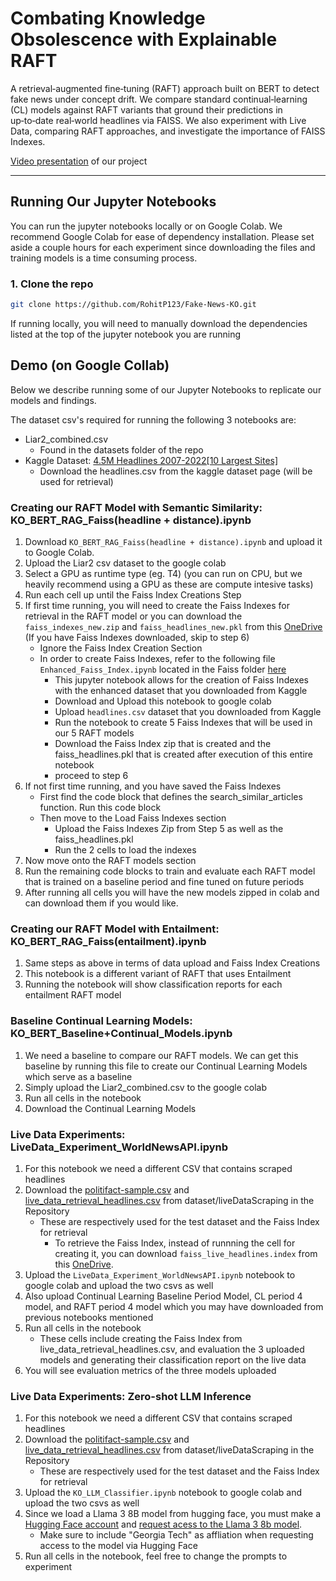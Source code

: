 # Combating Knowledge Obsolescence with Explainable RAFT

A retrieval‑augmented fine‑tuning (RAFT) approach built on BERT to detect fake news under concept drift. We compare standard continual‑learning (CL) models against RAFT variants that ground their predictions in up‑to‑date real‑world headlines via FAISS. We also experiment with Live Data, comparing RAFT approaches, and investigate the importance of FAISS Indexes.

[Video presentation](https://www.youtube.com/watch?v=iJRgj5-gUAc) of our project

---

## Running Our Jupyter Notebooks

You can run the jupyter notebooks locally or on Google Colab. We recommend Google Colab for ease of dependency installation. Please set aside a couple hours for each experiment since downloading the files and training models is a time consuming process.

### 1. Clone the repo
```bash
git clone https://github.com/RohitP123/Fake-News-KO.git
```
If running locally, you will need to manually download the dependencies listed at the top of the jupyter notebook you are running

## Demo (on Google Collab)

Below we describe running some of our Jupyter Notebooks to replicate our models and findings.

The dataset csv's required for running the following 3 notebooks are:
- Liar2_combined.csv
  - Found in the datasets folder of the repo
- Kaggle Dataset: [4.5M Headlines 2007-2022[10 Largest Sites]](https://www.kaggle.com/datasets/jordankrishnayah/45m-headlines-from-2007-2022-10-largest-sites/data?select=is_available.csv)
  - Download the headlines.csv from the kaggle dataset page (will be used for retrieval)

### Creating our RAFT Model with Semantic Similarity: KO_BERT_RAG_Faiss(headline + distance).ipynb
1. Download `KO_BERT_RAG_Faiss(headline + distance).ipynb` and upload it to Google Colab.
2. Upload the Liar2 csv dataset to the google colab
3. Select a GPU as runtime type (eg. T4) (you can run on CPU, but we heavily recommend using a GPU as these are compute intesive tasks)
4. Run each cell up until the Faiss Index Creations Step
5. If first time running, you will need to create the Faiss Indexes for retrieval in the RAFT model or you can download the `faiss_indexes_new.zip` and `faiss_headlines_new.pkl` from this [OneDrive](https://gtvault-my.sharepoint.com/:f:/g/personal/rpatil73_gatech_edu/EqOQFqN11yJLt9gyjwH51a4BOELilGgtITOHWIdjZb8JRg?e=soyFko) (If you have Faiss Indexes downloaded, skip to step 6)
    - Ignore the Faiss Index Creation Section
    - In order to create Faiss Indexes, refer to the following file `Enhanced_Faiss_Index.ipynb` located in the Faiss folder [here](https://github.com/RohitP123/Fake-News-KO/blob/main/Faiss/Enhanced_Faiss_Index.ipynb)
      - This jupyter notebook allows for the creation of Faiss Indexes with the enhanced dataset that you downloaded from Kaggle
      - Download and Upload this notebook to google colab
      - Upload `headlines.csv` dataset that you downloaded from Kaggle
      - Run the notebook to create 5 Faiss Indexes that will be used in our 5 RAFT models
      - Download the Faiss Index zip that is created and the faiss_headlines.pkl that is created after execution of this entire notebook
      - proceed to step 6
6. If not first time running, and you have saved the Faiss Indexes
    - First find the code block that defines the search_similar_articles function. Run this code block
    - Then move to the Load Faiss Indexes section
      - Upload the Faiss Indexes Zip from Step 5 as well as the faiss_headlines.pkl
      - Run the 2 cells to load the indexes
7. Now move onto the RAFT models section
8. Run the remaining code blocks to train and evaluate each RAFT model that is trained on a baseline period and fine tuned on future periods
9. After running all cells you will have the new models zipped in colab and can download them if you would like.


### Creating our RAFT Model with Entailment: KO_BERT_RAG_Faiss(entailment).ipynb
1. Same steps as above in terms of data upload and Faiss Index Creations
2. This notebook is a different variant of RAFT that uses Entailment
3. Running the notebook will show classification reports for each entailment RAFT model

### Baseline Continual Learning Models: KO_BERT_Baseline+Continual_Models.ipynb
1. We need a baseline to compare our RAFT models. We can get this baseline by running this file to create our Continual Learning Models which serve as a baseline
2. Simply upload the Liar2_combined.csv to the google colab
3. Run all cells in the notebook
4. Download the Continual Learning Models

### Live Data Experiments: LiveData_Experiment_WorldNewsAPI.ipynb
1. For this notebook we need a different CSV that contains scraped headlines
2. Download the [politifact-sample.csv](https://github.com/RohitP123/Fake-News-KO/blob/main/dataset/liveDataScraping/politifact-sample.csv) and [live_data_retrieval_headlines.csv](https://github.com/RohitP123/Fake-News-KO/blob/main/dataset/liveDataScraping/live_data_retrieval_headlines.csv) from dataset/liveDataScraping in the Repository
    - These are respectively used for the test dataset and the Faiss Index for retrieval
      - To retrieve the Faiss Index, instead of runnning the cell for creating it, you can download `faiss_live_headlines.index` from this [OneDrive](https://gtvault-my.sharepoint.com/my?id=%2Fpersonal%2Frpatil73%5Fgatech%5Fedu%2FDocuments%2FCS6365%2DCombating%20KO%20with%20RAFT).
3. Upload the `LiveData_Experiment_WorldNewsAPI.ipynb` notebook to google colab and upload the two csvs as well
4. Also upload Continual Learning Baseline Period Model, CL period 4 model, and RAFT period 4 model which you may have downloaded from previous notebooks mentioned
5. Run all cells in the notebook
    - These cells include creating the Faiss Index from live_data_retrieval_headlines.csv, and evaluation the 3 uploaded models and generating their classification report on the live data
6. You will see evaluation metrics of the three models uploaded

### Live Data Experiments: Zero-shot LLM Inference 
1. For this notebook we need a different CSV that contains scraped headlines
2. Download the [politifact-sample.csv](https://github.com/RohitP123/Fake-News-KO/blob/main/dataset/liveDataScraping/politifact-sample.csv) and [live_data_retrieval_headlines.csv](https://github.com/RohitP123/Fake-News-KO/blob/main/dataset/liveDataScraping/live_data_retrieval_headlines.csv) from dataset/liveDataScraping in the Repository
    - These are respectively used for the test dataset and the Faiss Index for retrieval
3. Upload the `KO_LLM_Classifier.ipynb` notebook to google colab and upload the two csvs as well
4. Since we load a Llama 3 8B model from hugging face, you must make a [Hugging Face account](https://huggingface.co/) and [request acess to the Llama 3 8b model](https://huggingface.co/meta-llama/Llama-3.1-8B-Instruct/discussions/142).
    - Make sure to include "Georgia Tech" as affliation when requesting access to the model via Hugging Face
5. Run all cells in the notebook, feel free to change the prompts to experiment 
